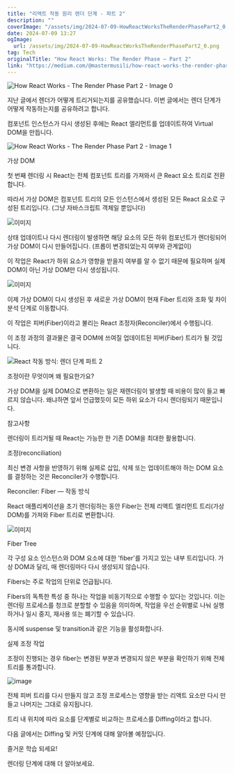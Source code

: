 ```yaml
---
title: "리액트 작동 원리 렌더 단계 - 파트 2"
description: ""
coverImage: "/assets/img/2024-07-09-HowReactWorksTheRenderPhasePart2_0.png"
date: 2024-07-09 13:27
ogImage:
  url: /assets/img/2024-07-09-HowReactWorksTheRenderPhasePart2_0.png
tag: Tech
originalTitle: "How React Works: The Render Phase — Part 2"
link: "https://medium.com/@mastermusili/how-react-works-the-render-phase-part-2-318360b23cdb"
---
```


![How React Works - The Render Phase Part 2 - Image 0](/assets/img/2024-07-09-HowReactWorksTheRenderPhasePart2_0.png)

지난 글에서 렌더가 어떻게 트리거되는지를 공유했습니다. 이번 글에서는 렌더 단계가 어떻게 작동하는지를 공유하려고 합니다.

컴포넌트 인스턴스가 다시 생성된 후에는 React 엘리먼트를 업데이트하여 Virtual DOM을 만듭니다.

![How React Works - The Render Phase Part 2 - Image 1](/assets/img/2024-07-09-HowReactWorksTheRenderPhasePart2_1.png)

<div class="content-ad"></div>

가상 DOM

첫 번째 렌더링 시 React는 전체 컴포넌트 트리를 가져와서 큰 React 요소 트리로 전환합니다.

따라서 가상 DOM은 컴포넌트 트리의 모든 인스턴스에서 생성된 모든 React 요소로 구성된 트리입니다. (그냥 자바스크립트 객체일 뿐입니다)

![이미지](/assets/img/2024-07-09-HowReactWorksTheRenderPhasePart2_2.png)

<div class="content-ad"></div>

상태 업데이트나 다시 렌더링이 발생하면 해당 요소의 모든 하위 컴포넌트가 렌더링되어 가상 DOM이 다시 만들어집니다. (프롭이 변경되었는지 여부와 관계없이)

이 작업은 React가 하위 요소가 영향을 받을지 여부를 알 수 없기 때문에 필요하며 실제 DOM이 아닌 가상 DOM만 다시 생성됩니다.

![이미지](/assets/img/2024-07-09-HowReactWorksTheRenderPhasePart2_3.png)

이제 가상 DOM이 다시 생성된 후 새로운 가상 DOM이 현재 Fiber 트리와 조화 및 차이 분석 단계로 이동합니다.

<div class="content-ad"></div>

이 작업은 피버(Fiber)이라고 불리는 React 조정자(Reconciler)에서 수행됩니다.

이 조정 과정의 결과물은 결국 DOM에 쓰여질 업데이트된 피버(Fiber) 트리가 될 것입니다.

![React 작동 방식: 렌더 단계 파트 2](/assets/img/2024-07-09-HowReactWorksTheRenderPhasePart2_4.png)

조정이란 무엇이며 왜 필요한가요?

<div class="content-ad"></div>

가상 DOM을 실제 DOM으로 변환하는 일은 재렌더링이 발생할 때 비용이 많이 들고 빠르지 않습니다. 왜냐하면 앞서 언급했듯이 모든 하위 요소가 다시 렌더링되기 때문입니다.

참고사항

렌더링이 트리거될 때 React는 가능한 한 기존 DOM을 최대한 활용합니다.

조정(reconciliation)

<div class="content-ad"></div>

최신 변경 사항을 반영하기 위해 실제로 삽입, 삭제 또는 업데이트해야 하는 DOM 요소를 결정하는 것은 Reconciler가 수행합니다.

Reconciler: Fiber — 작동 방식

React 애플리케이션을 초기 렌더링하는 동안 Fiber는 전체 리액트 엘리먼트 트리(가상 DOM)를 가져와 Fiber 트리로 변환합니다.

![이미지](/assets/img/2024-07-09-HowReactWorksTheRenderPhasePart2_5.png)

<div class="content-ad"></div>

Fiber Tree

각 구성 요소 인스턴스와 DOM 요소에 대한 'fiber'를 가지고 있는 내부 트리입니다. 가상 DOM과 달리, 매 렌더링마다 다시 생성되지 않습니다.

Fibers는 주로 작업의 단위로 언급됩니다.

Fibers의 독특한 특성 중 하나는 작업을 비동기적으로 수행할 수 있다는 것입니다. 이는 렌더링 프로세스를 청크로 분할할 수 있음을 의미하며, 작업을 우선 순위별로 나눠 실행하거나 일시 중지, 재사용 또는 폐기할 수 있습니다.

<div class="content-ad"></div>

동시에 suspense 및 transition과 같은 기능을 활성화합니다.

실제 조정 작업

조정이 진행되는 경우 fiber는 변경된 부분과 변경되지 않은 부분을 확인하기 위해 전체 트리를 통과합니다.

![image](/assets/img/2024-07-09-HowReactWorksTheRenderPhasePart2_6.png)

<div class="content-ad"></div>

전체 피버 트리를 다시 만들지 않고 조정 프로세스는 영향을 받는 리액트 요소만 다시 만들고 나머지는 그대로 유지됩니다.

트리 내 위치에 따라 요소를 단계별로 비교하는 프로세스를 Diffing이라고 합니다.

다음 글에서는 Diffing 및 커밋 단계에 대해 알아볼 예정입니다.

즐거운 학습 되세요!

<div class="content-ad"></div>

렌더링 단계에 대해 더 알아보세요.
